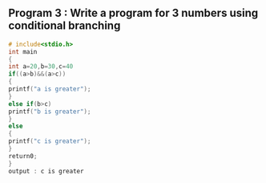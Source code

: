 ## Program 3 : Write a program for 3 numbers using conditional branching
```C
# include<stdio.h>
int main
{
int a=20,b=30,c=40
if((a>b)&&(a>c))
{
printf("a is greater");
}
else if(b>c)
printf("b is greater");
}
else
{
printf("c is greater");
}
return0;
}
output : c is greater
